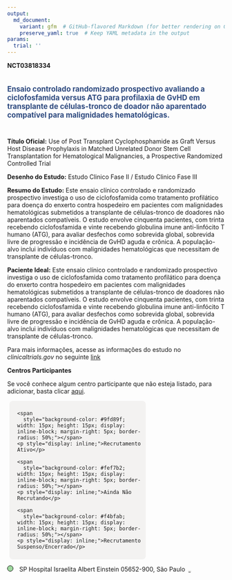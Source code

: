 ```yaml
---
output: 
  md_document:
    variant: gfm  # GitHub-flavored Markdown (for better rendering on GitHub)
    preserve_yaml: true  # Keep YAML metadata in the output
params:
  trial: ''
---
```


**NCT03818334**

<div style="padding: 5px 5px 5px 0px; font-size: 1.20em; font-weight: bold; color: #2E4A7F; text-align: left; margin-bottom: 20px">

Ensaio controlado randomizado prospectivo avaliando a ciclofosfamida
versus ATG para profilaxia de GvHD em transplante de células-tronco de
doador não aparentado compatível para malignidades hematológicas.

</div>

**Título Oficial:** Use of Post Transplant Cyclophosphamide as Graft
Versus Host Disease Prophylaxis in Matched Unrelated Donor Stem Cell
Transplantation for Hematological Malignancies, a Prospective Randomized
Controlled Trial

**Desenho do Estudo:** Estudo Clinico Fase II / Estudo Clinico Fase III

**Resumo do Estudo:** Este ensaio clínico controlado e randomizado
prospectivo investiga o uso de ciclofosfamida como tratamento
profilático para doença do enxerto contra hospedeiro em pacientes com
malignidades hematológicas submetidos a transplante de células-tronco de
doadores não aparentados compatíveis. O estudo envolve cinquenta
pacientes, com trinta recebendo ciclofosfamida e vinte recebendo
globulina imune anti-linfócito T humano (ATG), para avaliar desfechos
como sobrevida global, sobrevida livre de progressão e incidência de
GvHD aguda e crônica. A população-alvo inclui indivíduos com
malignidades hematológicas que necessitam de transplante de
células-tronco.

**Paciente Ideal:** Este ensaio clínico controlado e randomizado
prospectivo investiga o uso de ciclofosfamida como tratamento
profilático para doença do enxerto contra hospedeiro em pacientes com
malignidades hematológicas submetidos a transplante de células-tronco de
doadores não aparentados compatíveis. O estudo envolve cinquenta
pacientes, com trinta recebendo ciclofosfamida e vinte recebendo
globulina imune anti-linfócito T humano (ATG), para avaliar desfechos
como sobrevida global, sobrevida livre de progressão e incidência de
GvHD aguda e crônica. A população-alvo inclui indivíduos com
malignidades hematológicas que necessitam de transplante de
células-tronco.

Para mais informações, acesse as informações do estudo no
*clinicaltrials.gov* no seguinte
[link](https://clinicaltrials.gov/ct2/show/NCT03818334)

**Centros Participantes**

Se você conhece algum centro participante que não esteja listado, para
adicionar, basta clicar
[aqui](https://flazar.shinyapps.io/formsapp?study_nct_id=NCT03818334&location_id=N%2FA&location_full_name=N%2FA&form_type=Adicionar%20Centro%7D).

<div style="margin-bottom: 8px; margin-left: 5px; padding: 8px; max-width: 300px; background-color: #f3f2f1; border-radius: 8px;">

<div style="margin-left: 10px;">

    <span 
      style="background-color: #9fd89f; width: 15px; height: 15px; display: inline-block; margin-right: 5px; border-radius: 50%;"></span>
    <p style="display: inline;">Recrutamento Ativo</p>

</div>

<div style="margin-left: 10px;">

    <span 
      style="background-color: #fef7b2; width: 15px; height: 15px; display: inline-block; margin-right: 5px; border-radius: 50%;"></span>
    <p style="display: inline;">Ainda Não Recrutando</p>

</div>

<div style="margin-left: 10px;">

    <span 
      style="background-color: #f4bfab; width: 15px; height: 15px; display: inline-block; margin-right: 5px; border-radius: 50%;"></span>
    <p style="display: inline;">Recrutamento Suspenso/Encerrado</p>

</div>

</div>

<span style="border: 0.5px solid black; display: inline-block; width: 12px; height: 12px; border-radius: 50%; margin-right: 10px; padding-bottom: 0px; background-color: #9fd89f;"></span>
SP Hospital Israelita Albert Einstein 05652-900, São Paulo
<span style="color: #2E4A7F; margin-left: 2px; padding: 2px; background-color: #f3f2f1; border-radius: 8px; font-weight: 500; font-size: 0.6">[REPORTAR
ERRO](https://flazar.shinyapps.io/formsapp?study_nct_id=NCT03818334&location_id=HOSPITAISRAELITAALBERTEINTEINSAOPAULOSP05652900BRAZIL&location_full_name=Hospital%20Israelita%20Albert%20Einstein%2C%2005652-900%2C%20S%C3%A3o%20Paulo&form_type=Reportar%20Erro)</span>

